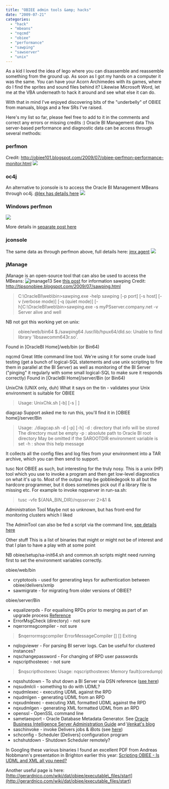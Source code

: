 ```yaml
---
title: "OBIEE admin tools &amp; hacks"
date: "2009-07-21"
categories: 
  - "hack"
  - "mbeans"
  - "nqcmd"
  - "obiee"
  - "performance"
  - "sawping"
  - "sawserver"
  - "unix"
---
```


As a kid I loved the idea of lego where you can disassemble and reassemble something from the ground up. As soon as I got my hands on a computer it was the same. You can have your Acorn Archimedes with its games, where do I find the sprites and sound files behind it? Likewise Microsoft Word, let me at the VBA underneath to hack it around and see what else it can do.

With that in mind I've enjoyed discovering bits of the "underbelly" of OBIEE from manuals, blogs and a few SRs I've raised.

Here's my list so far, please feel free to add to it in the comments and correct any errors or missing credits :) Oracle BI Management data This server-based performance and diagnostic data can be access through several methods:

### perfmon

Credit: http://obiee101.blogspot.com/2009/07/obiee-perfmon-performance-monitor.html ![](/images/rnm1978/Oracle+BI+Presentation+Services+Performance+Monitor_1248170724573.png)

### oc4j

An alternative to jconsole is to access the Oracle BI Management MBeans through oc4j. [@lex has details here](http://blogs.oracle.com/siebelessentials/2008/11/oracle_bi_ee_and_mbeans.html) ![](/images/rnm1978/Oracle+Enterprise+Manager+%28oc4jadmin%29+-+Application+MBeans_1248266844104.png)

### Windows perfmon

![](/images/rnm1978/perfmon2.png)

More details in [separate post here](/2009/07/24/obiee-windows-perfmon-counters/)

### jconsole

The same data as through perfmon above, full details here: [jmx agent](/2009/07/16/jconsole-/-jmx/) ![](/images/rnm1978/jcon4.png)

### jManage

jManage is an open-source tool that can also be used to access the MBeans: ![jmanage13](/images/rnm1978/jmanage13.png "jmanage13") See [this post](/2009/07/29/obiee-performance-monitoring-and-alerting-with-jmanage/) for information sawping Credit: http://tipsonobiee.blogspot.com/2009/07/sawping.html

> C:\\OracleBI\\web\\bin>sawping.exe -help sawping \[-p port\] \[-s host\] \[-v (verbose mode)\] \[-q (quiet mode)\] \[-h\]C:\\OracleBI\\web\\bin>sawping.exe -s myPSserver.company.net -v Server alive and well

NB not got this working yet on unix:

> obiee/web/bin64 $./sawping64 /usr/lib/hpux64/dld.so: Unable to find library 'libsawcomm643r.so'.

Found in \[OracleBI Home\]/web/bin (or Bin64)

nqcmd Great little command line tool. We're using it for some crude load testing (get a bunch of logical-SQL statements and use unix scripting to fire them in parallel at the BI Server) as well as monitoring of the BI Server ("pinging" it regularly with some small logical-SQL to make sure it responds correctly) Found in \[OracleBI Home\]/server/Bin (or Bin64)

UnixChk (UNIX only, duh) What it says on the tin - validates your Unix environment is suitable for OBIEE

> Usage: UnixChk.sh \[-b\] \[-s | \]

diagcap Support asked me to run this, you'll find it in \[OBIEE home\]/server/Bin

> Usage: ./diagcap.sh -d \[-p\] \[-h\] -d : directory that info will be stored The directory must be empty -p : absolute path to Oracle BI root directory May be omitted if the SAROOTDIR environment variable is set -h : show this help message

It collects all the config files and log files from your environment into a TAR archive, which you can then send to support.

tusc Not OBIEE as such, but interesting for the truly nosy. This is a unix (HP) tool which you use to invoke a program and then get low-level diagnostics on what it's up to. Most of the output may be gobbledegook to all but the hardcore programmer, but it does sometimes pick out if a library file is missing etc. For example to invoke nqqserver in run-sa.sh:

> tusc -vfe ${ANA\_BIN\_DIR}/nqsserver 2>&1 &

Administration Tool Maybe not so unknown, but has front-end for monitoring clusters which I liked

The AdminTool can also be fed a script via the command line, [see details here](/2009/09/08/admintool.exe-/command/)

Other stuff This is a list of binaries that might or might not be of interest and that I plan to have a play with at some point

NB obiee/setup/sa-init64.sh and common.sh scripts might need running first to set the environment variables correctly.

obiee/web/bin

- cryptotools - used for generating keys for authentication between obiee/delivers/xmlp
- sawmigrate - for migrating from older versions of OBIEE?

obiee/server/Bin

- equalizerpds - For equalising RPDs prior to merging as part of an upgrade process [Reference](http://download.oracle.com/docs/cd/E12102_01/books/AnyAppUpgr/AnyAppUpgrApps19.html)
- ErrorMsgCheck (directory) - not sure
- nqerrormsgcompiler - not sure

> $nqerrormsgcompiler ErrorMessageCompiler \[\] \[\] Exiting

- nqlogviewer - For parsing BI server logs. Can be useful for clustered instances?
- nqschangepassword - For changing of RPD user passwords
- nqscripthostexec - not sure

> $nqscripthostexec Usage: nqscripthostexec Memory fault(coredump)

- nqsshutdown - To shut down a BI Server via DSN reference ([see here](http://gerardnico.com/wiki/dat/obiee/executable_files/nqsshutdown))
- nqsudmlcli - something to do with UDML?
- nqudmlexec - executing UDML against the RPD
- nqudmlgen - generating UDML from an RPD
- nqxudmlexec - executing XML formatted UDML against the RPD
- nqxudmlgen - generating XML formatted UDML from an RPD
- openssl - OpenSSL command line
- sametaexport - Oracle Database Metadata Generator. See [Oracle Business Intelligence Server Administration Guide](http://download.oracle.com/docs/cd/E10415_01/doc/bi.1013/b31770.pdf) and [Venkat's blog](http://oraclebizint.wordpress.com/2007/11/05/oracle-bi-ee-101332-sametaexport-for-improving-query-performance-precursor-for-materialized-views/)
- saschinvoke - invoke Delivers jobs & iBots (see [here](http://oraclebizint.wordpress.com/2008/03/06/oracle-bi-ee-101332-integrating-schedulerdelivers-into-other-applications/))
- schconfig - Scheduler \[Delivers\] configuration program
- schshutdown - Shutdown Scheduler remotely?

In Googling these various binaries I found an excellent PDF from Andreas Nobbmann's presentation in Brighton earlier this year: [Scripting OBIEE - Is UDML and XML all you need?](http://www.trivadis.com/uploads/tx_cabagdownloadarea/andreas_nobbmann_udml_xml.pdf)

Another useful page is here: [http://gerardnico.com/wiki/dat/obiee/executable\_files/start](http://gerardnico.com/wiki/dat/obiee/executable_files/start)
